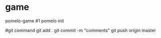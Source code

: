 # game
pomelo-game
#1 pomelo init

#git command
git add .
git commit -m "comments"
git push origin master